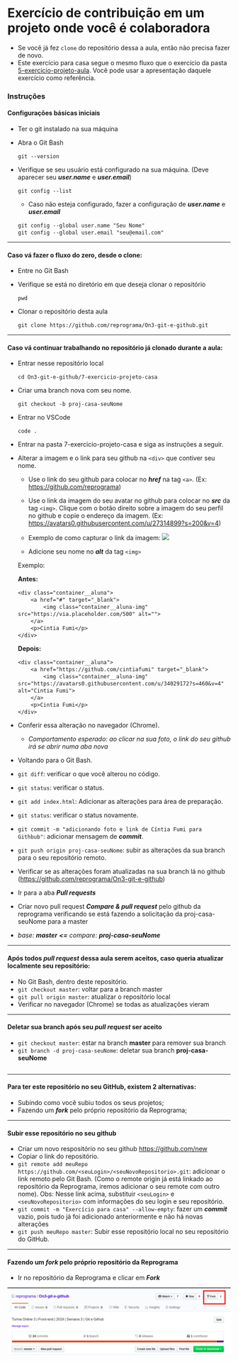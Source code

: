 # Exercício de contribuição em um projeto onde você é colaboradora

- Se você já fez `clone` do repositório dessa a aula, então não precisa fazer de novo.
- Este exercício para casa segue o mesmo fluxo que o exercício da pasta [5-exercicio-projeto-aula](https://github.com/reprograma/On3-git-e-github/tree/master/5-exercicio-projeto-aula). Você pode usar a apresentação daquele exercício como referência.

### Instruções
#### Configurações básicas iniciais
* Ter o git instalado na sua máquina	
* Abra o Git Bash
  ```
  git --version
  ```
* Verifique se seu usuário está configurado na sua máquina. (Deve aparecer seu ***user.name*** e ***user.email***)
	```
  git config --list
  ```

	* Caso não esteja configurado, fazer a configuração de ***user.name*** e ***user.email***
    ```
    git config --global user.name "Seu Nome"
    git config --global user.email "seu@email.com"
    ```

---
#### Caso vá fazer o fluxo do zero, desde o clone:

* Entre no Git Bash
* Verifique se está no diretório em que deseja clonar o repositório
	
  ```
  pwd
  ```
* Clonar o repositório desta aula
	
  ```
  git clone https://github.com/reprograma/On3-git-e-github.git
  ```

---

#### Caso vá continuar trabalhando no repositório já clonado durante a aula:
* Entrar nesse repositório local

	```
  cd On3-git-e-github/7-exercicio-projeto-casa
  ```
* Criar uma branch nova com seu nome.
	
  ```
  git checkout -b proj-casa-seuNome
  ```
* Entrar no VSCode

	```
  code .
  ```
* Entrar na pasta 7-exercicio-projeto-casa e siga as instruções a seguir.
* Alterar a imagem e o link para seu github na `<div>` que contiver seu nome.
	* Use o link do seu github para colocar no ***href*** na tag `<a>`. (Ex: https://github.com/reprograma)
	* Use o link da imagem do seu avatar no github para colocar no ***src*** da tag `<img>`. Clique com o botão direito sobre a imagem do seu perfil no github e copie o endereço da imagem. (Ex: https://avatars0.githubusercontent.com/u/27314899?s=200&v=4)
    * Exemplo de como capturar o link da imagem:
      <img src="./readme-assets/endereco-imagem.png">

  * Adicione seu nome no ***alt*** da tag `<img>`

  Exemplo:

    **Antes:**

    ```
    <div class="container__aluna">
        <a href="#" target="_blank">
            <img class="container__aluna-img" src="https://via.placeholder.com/500" alt="">
        </a>
        <p>Cintia Fumi</p>
    </div>
    ```
    
    **Depois:**
    
    ```
    <div class="container__aluna">
        <a href="https://github.com/cintiafumi" target="_blank">
            <img class="container__aluna-img" src="https://avatars0.githubusercontent.com/u/34029172?s=460&v=4" alt="Cintia Fumi">
        </a>
        <p>Cintia Fumi</p>
    </div>
    ```

* Conferir essa alteração no navegador (Chrome).
	* *Comportamento esperado: ao clicar na sua foto, o link do seu github irá se abrir numa aba nova*

* Voltando para o Git Bash.
* `git diff`: verificar o que você alterou no código.
* `git status`: verificar o status.
* `git add index.html`: Adicionar as alterações para área de preparação.
* `git status`: verificar o status novamente.
* `git commit -m "adicionando foto e link de Cíntia Fumi para Githbub"`: adicionar mensagem de ***commit***.
* `git push origin proj-casa-seuNome`: subir as alterações da sua branch para o seu repositório remoto.
* Verificar se as alterações foram atualizadas na sua branch lá no github (https://github.com/reprograma/On3-git-e-github)
* Ir para a aba ***Pull requests***
* Criar novo pull request ***Compare & pull request*** pelo github da reprograma verificando se está fazendo a solicitação da proj-casa-seuNome para a master
* *base: **master**    **<=**    compare: **proj-casa-seuNome***

---

#### Após todos ***pull request*** dessa aula serem aceitos, caso queria atualizar localmente seu repositório:
* No Git Bash, dentro deste repositório.
* `git checkout master`: voltar para a branch master
* `git pull origin master`: atualizar o repositório local
* Verificar no navegador (Chrome) se todas as atualizações vieram

---
#### Deletar sua branch após seu ***pull request*** ser aceito
* `git checkout master`: estar na branch **master** para remover sua branch
* `git branch -d proj-casa-seuNome`: deletar sua branch **proj-casa-seuNome**
  ```

---
#### Para ter este repositório no seu GitHub, existem 2 alternativas:
- Subindo como você subiu todos os seus projetos;
- Fazendo um ***fork*** pelo próprio repositório da Reprograma;

---
#### Subir esse repositório no seu github
* Criar um novo respositório no seu github https://github.com/new
* Copiar o link do repositório.
* `git remote add meuRepo https://github.com/<seuLogin>/<seuNovoRepositorio>.git`: adicionar o link remoto pelo Git Bash. (Como o remote origin já está linkado ao repositório da Reprograma, iremos adicionar o seu remote com outro nome). Obs: Nesse link acima, substituir `<seuLogin>` e `<seuNovoRepositorio>` com informações do seu login e seu repositório.
* `git commit -m "Exercício para casa" --allow-empty`: fazer um ***commit*** vazio, pois tudo já foi adicionado anteriormente e não há novas alterações
* `git push meuRepo master`: Subir esse repositório local no seu repositório do GitHub.

---
#### Fazendo um ***fork*** pelo próprio repositório da Reprograma
* Ir no repositório da Reprograma e clicar em ***Fork***
<img src="./readme-assets/fork.png">